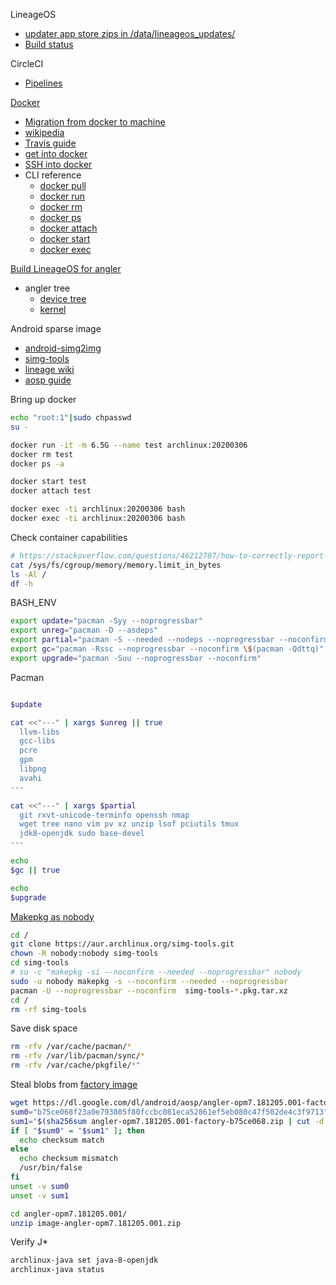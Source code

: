 
LineageOS
* [updater app store zips in /data/lineageos_updates/](https://wiki.lineageos.org/faq.html#where-does-the-updater-app-store-the-downloaded-zip)
* [Build status](https://www.lineageoslog.com/build)

CircleCI
* [Pipelines](https://app.circleci.com/pipelines/github/Un1Gfn/lineage)


[Docker](https://www.docker.com/)
* [Migration from docker to machine](https://circleci.com/docs/2.0/docker-to-machine/)
* [wikipedia](https://en.wikipedia.org/wiki/Docker_(software))
* [Travis guide](https://docs.travis-ci.com/user/docker/)
* [get into docker](https://stackoverflow.com/questions/30172605/how-do-i-get-into-a-docker-containers-shell)
* [SSH into docker](https://phase2.github.io/devtools/common-tasks/ssh-into-a-container/)
* CLI reference
  * [docker pull](https://docs.docker.com/engine/reference/commandline/pull/)
  * [docker run](https://docs.docker.com/engine/reference/commandline/run/)
  * [docker rm](https://docs.docker.com/engine/reference/commandline/rm/)
  * [docker ps](https://docs.docker.com/engine/reference/commandline/ps/)
  * [docker attach](https://docs.docker.com/engine/reference/commandline/attach/)
  * [docker start](https://docs.docker.com/engine/reference/commandline/start/)
  * [docker exec](https://docs.docker.com/engine/reference/commandline/exec/)

[Build LineageOS for angler](https://wiki.lineageos.org/devices/angler/build)
* angler tree
  * [device tree](https://github.com/LineageOS/android_device_huawei_angler)
  * [kernel](https://github.com/LineageOS/android_kernel_huawei_angler)

Android sparse image
  * [android-simg2img](https://aur.archlinux.org/packages/android-simg2img/)
  * [simg-tools](https://aur.archlinux.org/packages/simg-tools/)
  * [lineage wiki](https://wiki.lineageos.org/extracting_blobs_from_zips.html)
  * [aosp guide](https://source.android.com/devices/bootloader/partitions-images)

Bring up docker
```bash
echo "root:1"|sudo chpasswd
su -

docker run -it -m 6.5G --name test archlinux:20200306
docker rm test
docker ps -a

docker start test
docker attach test

docker exec -ti archlinux:20200306 bash
docker exec -ti archlinux:20200306 bash
```

Check container capabilities
```bash
# https://stackoverflow.com/questions/46212787/how-to-correctly-report-available-ram-within-a-docker-container
cat /sys/fs/cgroup/memory/memory.limit_in_bytes
ls -Al /
df -h
```

BASH_ENV
```bash
export update="pacman -Syy --noprogressbar"
export unreg="pacman -D --asdeps"
export partial="pacman -S --needed --nodeps --noprogressbar --noconfirm" # one --nodeps skips verion check only
export gc="pacman -Rssc --noprogressbar --noconfirm \$(pacman -Qdttq)"
export upgrade="pacman -Suu --noprogressbar --noconfirm"
```

Pacman
```bash

$update

cat <<"---" | xargs $unreg || true
  llvm-libs
  gcc-libs
  pcre
  gpm
  libpng
  avahi
---

cat <<"---" | xargs $partial
  git rxvt-unicode-terminfo openssh nmap
  wget tree nano vim pv xz unzip lsof pciutils tmux
  jdk8-openjdk sudo base-devel
---

echo
$gc || true

echo
$upgrade

```

[Makepkg as nobody](http://allanmcrae.com/2015/01/replacing-makepkg-asroot/)
```bash
cd /
git clone https://aur.archlinux.org/simg-tools.git
chown -R nobody:nobody simg-tools
cd simg-tools
# su -c "makepkg -si --noconfirm --needed --noprogressbar" nobody
sudo -u nobody makepkg -s --noconfirm --needed --noprogressbar
pacman -U --noprogressbar --noconfirm  simg-tools-*.pkg.tar.xz
cd /
rm -rf simg-tools
```

Save disk space
```bash
rm -rfv /var/cache/pacman/*
rm -rfv /var/lib/pacman/sync/*
rm -rfv /var/cache/pkgfile/*"
```

Steal blobs from [factory image](https://developers.google.com/android/images#bullhead)
```bash
wget https://dl.google.com/dl/android/aosp/angler-opm7.181205.001-factory-b75ce068.zip
sum0="b75ce068f23a0e793805f80fccbc081eca52861ef5eb080c47f502de4c3f9713"
sum1="$(sha256sum angler-opm7.181205.001-factory-b75ce068.zip | cut -d' ' -f1)"
if [ "$sum0" = "$sum1" ]; then
  echo checksum match
else
  echo checksum mismatch
  /usr/bin/false
fi
unset -v sum0
unset -v sum1

cd angler-opm7.181205.001/
unzip image-angler-opm7.181205.001.zip
```

Verify J*
```bash
archlinux-java set java-8-openjdk
archlinux-java status
```



